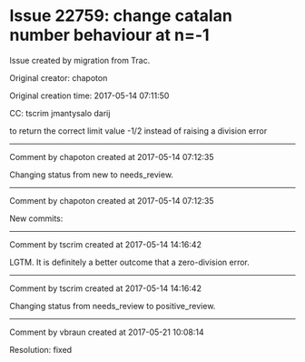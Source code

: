 # Issue 22759: change catalan number behaviour at n=-1

Issue created by migration from Trac.

Original creator: chapoton

Original creation time: 2017-05-14 07:11:50

CC:  tscrim jmantysalo darij

to return the correct limit value -1/2 instead of raising a division error


---

Comment by chapoton created at 2017-05-14 07:12:35

Changing status from new to needs_review.


---

Comment by chapoton created at 2017-05-14 07:12:35

New commits:


---

Comment by tscrim created at 2017-05-14 14:16:42

LGTM. It is definitely a better outcome that a zero-division error.


---

Comment by tscrim created at 2017-05-14 14:16:42

Changing status from needs_review to positive_review.


---

Comment by vbraun created at 2017-05-21 10:08:14

Resolution: fixed
